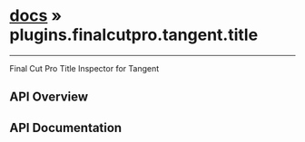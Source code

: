 # [docs](index.md) » plugins.finalcutpro.tangent.title
---

Final Cut Pro Title Inspector for Tangent

## API Overview

## API Documentation

